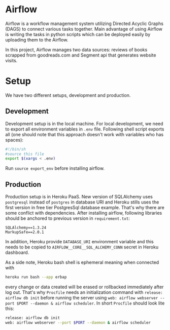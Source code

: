 # Airflow

Airflow is a workflow management system utilizing Directed Acyclic Graphs (DAGS) to connect various tasks together. Main advantage of using Airflow is writing the tasks in python scripts which can be deployed easily by uploading them to the Airflow. 

In this project, Airflow manages two data sources: reviews of books scrapped from goodreads.com and Segment api that generates website visits.

# Setup 

We have two different setups, development and production.

## Development

Development setup is in the local machine. For local development, we need to export all environment variables in `.env` file. Following shell script exports all (one should note that this approach doesn't work with variables who has spaces):

```sh
#!/bin/sh
#source this file
export $(xargs < .env)
```

Run `source export_env` before installing airflow.


## Production

Production setup is in Heroku PaaS. New version of SQLAlchemy uses `postgresql` instead of `postgres` in database URI and Heroku stills uses the first version in free tier PostgresSql database example. That's why there are some conflict with dependencies. After installing airflow, following libraries should be anchored to previous version in `requirement.txt`:

```
SQLAlchemy==1.3.24
MarkupSafe==2.0.1
```

In addition, Heroku provide `DATABASE_URI` environment variable and this needs to be copied to `AIRFLOW__CORE__SQL_ALCHEMY_CONN` secret in Heroku dashboard.


As a side note, Heroku bash shell is ephemeral meaning when connected with 

```bash
heroku run bash --app erbap
```
every change or data created will be erased or rollbacked immediately after log out. That's why `Procfile` needs an initialization command with `release: airflow db init` before running the server using `web: airflow webserver --port $PORT --daemon & airflow scheduler`. In short `Procfile` should look lite this:

```sh
release: airflow db init
web: airflow webserver --port $PORT --daemon & airflow scheduler
```